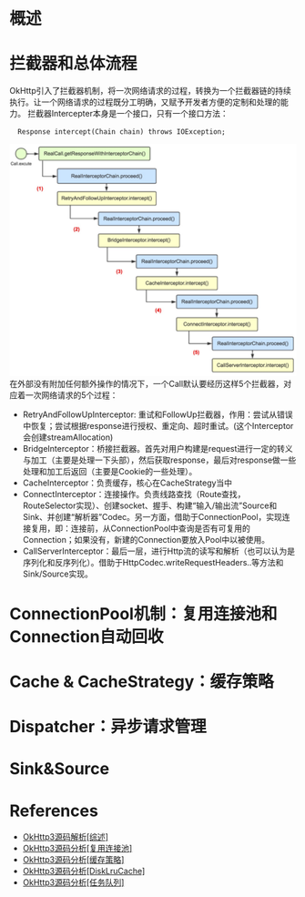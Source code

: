# 概述

# 拦截器和总体流程
OkHttp引入了拦截器机制，将一次网络请求的过程，转换为一个拦截器链的持续执行。让一个网络请求的过程既分工明确，又赋予开发者方便的定制和处理的能力。
拦截器Intercepter本身是一个接口，只有一个接口方法：
```
  Response intercept(Chain chain) throws IOException;
```
![OkHttp拦截器过程图](/assets/okhttp-1.png)
在外部没有附加任何额外操作的情况下，一个Call默认要经历这样5个拦截器，对应着一次网络请求的5个过程：

- RetryAndFollowUpInterceptor: 重试和FollowUp拦截器，作用：尝试从错误中恢复；尝试根据response进行授权、重定向、超时重试。(这个Interceptor会创建streamAllocation)
- BridgeInterceptor：桥接拦截器。首先对用户构建是request进行一定的转义与加工（主要是处理一下头部），然后获取response，最后对response做一些处理和加工后返回（主要是Cookie的一些处理）。
- CacheInterceptor：负责缓存，核心在CacheStrategy当中
- ConnectInterceptor：连接操作。负责线路查找（Route查找，RouteSelector实现）、创建socket、握手、构建“输入/输出流”Source和Sink、并创建“解析器”Codec。另一方面，借助于ConnectionPool，实现连接复用，即：连接前，从ConnectionPool中查询是否有可复用的Connection；如果没有，新建的Connection要放入Pool中以被使用。
- CallServerInterceptor：最后一层，进行Http流的读写和解析（也可以认为是序列化和反序列化）。借助于HttpCodec.writeRequestHeaders..等方法和Sink/Source实现。

# ConnectionPool机制：复用连接池和Connection自动回收

# Cache & CacheStrategy：缓存策略

# Dispatcher：异步请求管理

# Sink&Source

# References
* [OkHttp3源码解析[综述]](http://www.jianshu.com/p/aad5aacd79bf#)
* [OkHttp3源码分析[复用连接池]](http://www.jianshu.com/p/92a61357164b)
* [OkHttp3源码分析[缓存策略]](http://www.jianshu.com/p/9cebbbd0eeab)
* [OkHttp3源码分析[DiskLruCache]](http://www.jianshu.com/p/23b8aa490a6b)
* [OkHttp3源码分析[任务队列]](http://www.jianshu.com/p/6637369d02e7)